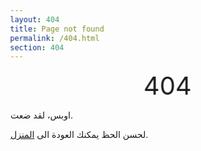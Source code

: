 ```yaml
---
layout: 404
title: Page not found
permalink: /404.html
section: 404
---
```


<style>


div{
  animation: glitch 1s linear infinite;
}

@keyframes glitch{
  2%,64%{
    transform: translate(2px,0) skew(0deg);
  }
  4%,60%{
    transform: translate(-2px,0) skew(0deg);
  }
  62%{
    transform: translate(0,0) skew(5deg); 
  }
}

div:before,
div:after{
  content: attr(title);
  position: absolute;
  left: 0;
}

div:before{
  animation: glitchTop 1s linear infinite;
  clip-path: polygon(0 0, 100% 0, 100% 33%, 0 33%);
  -webkit-clip-path: polygon(0 0, 100% 0, 100% 33%, 0 33%);
}

@keyframes glitchTop{
  2%,64%{
    transform: translate(2px,-2px);
  }
  4%,60%{
    transform: translate(-2px,2px);
  }
  62%{
    transform: translate(13px,-1px) skew(-13deg); 
  }
}

div:after{
  animation: glitchBotom 1.5s linear infinite;
  clip-path: polygon(0 67%, 100% 67%, 100% 100%, 0 100%);
  -webkit-clip-path: polygon(0 67%, 100% 67%, 100% 100%, 0 100%);
}

@keyframes glitchBotom{
  2%,64%{
    transform: translate(-2px,0);
  }
  4%,60%{
    transform: translate(-2px,0);
  }
  62%{
    transform: translate(-22px,5px) skew(21deg); 
  }
}
</style>

<div style="font-size: 40px; text-align: center;">
404
</div>

اوبس، لقد ضعت.

لحسن الحظ يمكنك العودة الى [المنزل](/).
